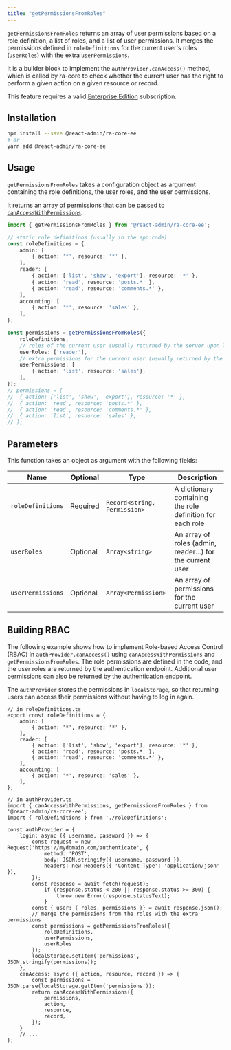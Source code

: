 ```yaml
---
title: "getPermissionsFromRoles"
---
```


`getPermissionsFromRoles` returns an array of user permissions based on a role definition, a list of roles, and a list of user permissions. It merges the permissions defined in `roleDefinitions` for the current user's roles (`userRoles`) with the extra `userPermissions`.

It is a builder block to implement the `authProvider.canAccess()` method,  which is called by ra-core to check whether the current user has the right to perform a given action on a given resource or record.

This feature requires a valid [Enterprise Edition](https://marmelab.com/ra-enterprise/) subscription.

## Installation

```bash
npm install --save @react-admin/ra-core-ee
# or
yarn add @react-admin/ra-core-ee
```

## Usage

`getPermissionsFromRoles` takes a configuration object as argument containing the role definitions, the user roles, and the user permissions.

It returns an array of permissions that can be passed to [`canAccessWithPermissions`](./canAccessWithPermissions.md).

```ts
import { getPermissionsFromRoles } from '@react-admin/ra-core-ee';

// static role definitions (usually in the app code)
const roleDefinitions = {
    admin: [
        { action: '*', resource: '*' },
    ],
    reader: [
        { action: ['list', 'show', 'export'], resource: '*' },
        { action: 'read', resource: 'posts.*' },
        { action: 'read', resource: 'comments.*' },
    ],
    accounting: [
        { action: '*', resource: 'sales' },
    ],
};

const permissions = getPermissionsFromRoles({    
    roleDefinitions,
    // roles of the current user (usually returned by the server upon login)
    userRoles: ['reader'],
    // extra permissions for the current user (usually returned by the server upon login)
    userPermissions: [
        { action: 'list', resource: 'sales'},
    ],
});
// permissions = [
//  { action: ['list', 'show', 'export'], resource: '*' },
//  { action: 'read', resource: 'posts.*' },
//  { action: 'read', resource: 'comments.*' },
//  { action: 'list', resource: 'sales' },
// ];
```

## Parameters

This function takes an object as argument with the following fields:

| Name | Optional | Type | Description
| - | - | - | - |
| `roleDefinitions` | Required | `Record<string, Permission>` | A dictionary containing the role definition for each role
| `userRoles` | Optional | `Array<string>` | An array of roles (admin, reader...) for the current user
| `userPermissions` | Optional | `Array<Permission>` | An array of permissions for the current user

## Building RBAC

The following example shows how to implement Role-based Access Control (RBAC) in `authProvider.canAccess()` using `canAccessWithPermissions` and `getPermissionsFromRoles`. The role permissions are defined in the code, and the user roles are returned by the authentication endpoint. Additional user permissions can also be returned by the authentication endpoint.

The `authProvider` stores the permissions in `localStorage`, so that returning users can access their permissions without having to log in again.

```tsx
// in roleDefinitions.ts
export const roleDefinitions = {
    admin: [
        { action: '*', resource: '*' },
    ],
    reader: [
        { action: ['list', 'show', 'export'], resource: '*' },
        { action: 'read', resource: 'posts.*' },
        { action: 'read', resource: 'comments.*' },
    ],
    accounting: [
        { action: '*', resource: 'sales' },
    ],
};

// in authProvider.ts
import { canAccessWithPermissions, getPermissionsFromRoles } from '@react-admin/ra-core-ee';
import { roleDefinitions } from './roleDefinitions';

const authProvider = {
    login: async ({ username, password }) => {
        const request = new Request('https://mydomain.com/authenticate', {
            method: 'POST',
            body: JSON.stringify({ username, password }),
            headers: new Headers({ 'Content-Type': 'application/json' }),
        });
        const response = await fetch(request);
            if (response.status < 200 || response.status >= 300) {
                throw new Error(response.statusText);
            }
        const { user: { roles, permissions }} = await response.json();
        // merge the permissions from the roles with the extra permissions
        const permissions = getPermissionsFromRoles({
            roleDefinitions,
            userPermissions,
            userRoles
        });
        localStorage.setItem('permissions', JSON.stringify(permissions));
    },
    canAccess: async ({ action, resource, record }) => {    
        const permissions = JSON.parse(localStorage.getItem('permissions'));
        return canAccessWithPermissions({
            permissions,
            action,
            resource,
            record,
        });
    }
    // ...
};
```
